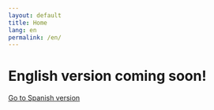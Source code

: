 ```yaml
---
layout: default
title: Home
lang: en
permalink: /en/
---
```

# English version coming soon!
[Go to Spanish version](/)